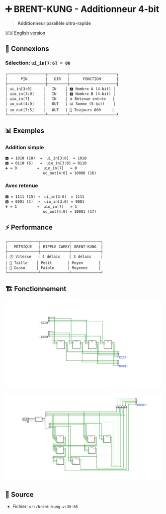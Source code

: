 # ➕ BRENT-KUNG - Additionneur 4-bit

> **Additionneur parallèle ultra-rapide**

🇺🇸 [English version](brent-kung.md)

## 🔌 Connexions

### Sélection: `ui_in[7:6] = 00`

```
┌─────────────────┬─────────┬─────────────────────┐
│      PIN        │   DIR   │      FONCTION       │
├─────────────────┼─────────┼─────────────────────┤
│ ui_in[3:0]     │   IN    │ 🅰️ Nombre A (4-bit) │
│ uio_in[3:0]    │   IN    │ 🅱️ Nombre B (4-bit) │
│ uio_in[7]      │   IN    │ ➕ Retenue entrée   │
│ uo_out[4:0]    │   OUT   │ 📊 Somme (5-bit)    │
│ uo_out[7:5]    │   OUT   │ 🚫 Toujours 000     │
└─────────────────┴─────────┴─────────────────────┘
```

## 📊 Exemples

### Addition simple
```
🅰️ = 1010 (10)  →  ui_in[3:0]  = 1010
🅱️ = 0110 (6)   →  uio_in[3:0] = 0110  
➕ = 0         →  uio_in[7]   = 0
                 uo_out[4:0] = 10000 (16)
```

### Avec retenue
```
🅰️ = 1111 (15) →  ui_in[3:0]  = 1111
🅱️ = 0001 (1)  →  uio_in[3:0] = 0001
➕ = 1         →  uio_in[7]   = 1
                 uo_out[4:0] = 10001 (17)
```

## ⚡ Performance

```
┌──────────────┬─────────────┬─────────────┐
│   MÉTRIQUE   │ RIPPLE CARRY│ BRENT-KUNG  │
├──────────────┼─────────────┼─────────────┤
│ 🕐 Vitesse   │ 4 délais    │ 3 délais    │
│ 📐 Taille    │ Petit       │ Moyen       │
│ 🔋 Conso     │ Faible      │ Moyenne     │
└──────────────┴─────────────┴─────────────┘
```

## 🏗️ Fonctionnement

![Étapes Algorithme Brent-Kung](step0_4.png)

![Implémentation 4-bit](brent4.png)

## 📂 Source
- Fichier: `src/brent-kung.v:38-85`